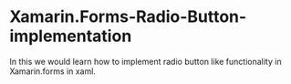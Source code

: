 # Xamarin.Forms-Radio-Button-implementation
In this we would learn how to implement radio button like functionality in Xamarin.forms in xaml.
